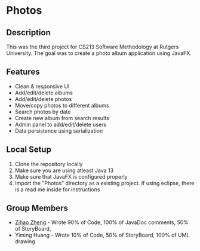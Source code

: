 # Photos


## Description
This was the third project for CS213 Software Methodology at Rutgers University. The goal was to create a photo album application using JavaFX.

## Features
* Clean & responsive UI
* Add/edit/delete albums
* Add/edit/delete photos
* Move/copy photos to different albums
* Search photos by date
* Create new album from search results 
* Admin panel to add/edit/delete users
* Data persistence using serialization

## Local Setup
1. Clone the repository locally
2. Make sure you are using atleast Java 13
3. Make sure that JavaFX is configured properly
4. Import the "Photos" directory as a existing project. If using eclipse, there is a read me inside for instructions

## Group Members

- [Zihao Zheng](https://github.com/zhengzihao2002) - Wrote 90% of Code, 100% of JavaDoc comments, 50% of StoryBoard, 
- Yiming Huang - Wrote 10% of Code, 50% of StoryBoard, 100% of UML drawing
